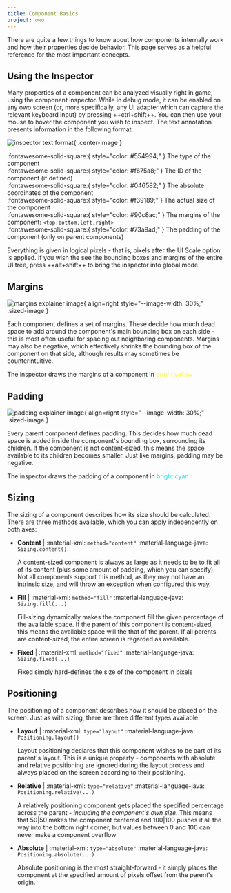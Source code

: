 ```yaml
---
title: Component Basics
project: owo
---
```


There are quite a few things to know about how components internally work and how their properties decide behavior. This page serves as a helpful reference for the most important concepts.

## Using the Inspector

Many properties of a component can be analyzed visually right in game, using the component inspector. While in debug mode, it can be enabled on any owo screen (or, more specifically, any UI adapter which can capture the relevant keyboard input) by pressing ++ctrl+shift++. You can then use your mouse to hover the component you wish to inspect. The text annotation presents information in the following format:

![inspector text format](https://cdn.discordapp.com/attachments/857970721166065674/1013186780415135876/inspector.png){ .center-image }

:fontawesome-solid-square:{ style="color: #554994;" } The type of the component <br>
:fontawesome-solid-square:{ style="color: #f675a8;" } The ID of the component (if defined) <br>
:fontawesome-solid-square:{ style="color: #046582;" } The absolute coordinates of the component <br>
:fontawesome-solid-square:{ style="color: #f39189;" } The actual size of the component <br>
:fontawesome-solid-square:{ style="color: #90c8ac;" } The margins of the component: `<top,bottom,left,right>` <br>
:fontawesome-solid-square:{ style="color: #73a9ad;" } The padding of the component (only on parent components)

Everything is given in logical pixels - that is, pixels after the UI Scale option is applied. If you wish the see the bounding boxes and margins of the entire UI tree, press ++alt+shift++ to bring the inspector into global mode.

## Margins

![margins explainer image](https://cdn.discordapp.com/attachments/857970721166065674/1013228773732274297/margins.png){ align=right style="--image-width: 30%;" .sized-image }

Each component defines a set of margins. These decide how much dead space to add around the component's main bounding box on each side - this is most often useful for spacing out neighboring components. Margins may also be negative, which effectively shrinks the bounding box of the component on that side, although results may sometimes be counterintuitive.

The inspector draws the margins of a component in <span style="color: #FFF338;">bright yellow</span>

## Padding

![padding explainer image](https://cdn.discordapp.com/attachments/857970721166065674/1013228774285901894/padding.png){ align=right style="--image-width: 30%;" .sized-image }

Every parent component defines padding. This decides how much dead space is added inside the component's bounding box, surrounding its children. If the component is not content-sized, this means the space available to its children becomes smaller. Just like margins, padding may be negative.

The inspector draws the padding of a component in <span style="color: #0CDCDD;">bright cyan</span>

## Sizing

The sizing of a component describes how its size should be calculated. There are three methods available, which you can apply independently on both axes:

- **Content** | :material-xml: `method="content"` :material-language-java: `Sizing.content()`

    A content-sized component is always as large as it needs to be to fit all of its content (plus some amount of padding, which you can specify). Not all components support this method, as they may not have an intrinsic size, and will throw an exception when configured this way.

- **Fill** | :material-xml: `method="fill"` :material-language-java: `Sizing.fill(...)`
    
    Fill-sizing dynamically makes the component fill the given percentage of the available space. If the parent of this component is content-sized, this means the available space will the that of the parent. If all parents are content-sized, the entire screen is regarded as available.

- **Fixed** | :material-xml: `method="fixed"` :material-language-java: `Sizing.fixed(...)`
    
    Fixed simply hard-defines the size of the component in pixels

## Positioning

The positioning of a component describes how it should be placed on the screen. Just as with sizing, there are three different types available:

- **Layout** | :material-xml: `type="layout"` :material-language-java: `Positioning.layout()`

    Layout positioning declares that this component wishes to be part of its parent's layout. This is a unique property - components with absolute and relative positioning are ignored during the layout process and always placed on the screen according to their positioning.

- **Relative** | :material-xml: `type="relative"` :material-language-java: `Positioning.relative(...)`

    A relatively positioning component gets placed the specified percentage across the parent - *including the component's own size*. This means that 50|50 makes the component centered and 100|100 pushes it all the way into the bottom right corner, but values between 0 and 100 can never make a component overflow

- **Absolute** | :material-xml: `type="absolute"` :material-language-java: `Positioning.absolute(...)`

    Absolute positioning is the most straight-forward - it simply places the component at the specified amount of pixels offset from the parent's origin.